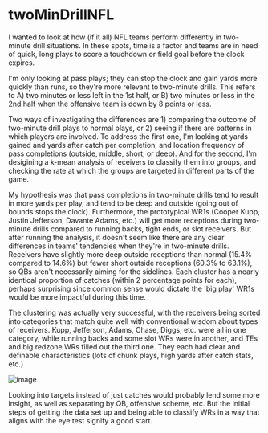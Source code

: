 # twoMinDrillNFL

I wanted to look at how (if it all) NFL teams perform differently in two-minute drill situations. In these spots, time is a factor and teams are in need of quick, long plays to score a touchdown or field goal before the clock expires. 

I'm only looking at pass plays; they can stop the clock and gain yards more quickly than runs, so they're more relevant to two-minute drills. This refers to A) two minutes or less left in the 1st half, or B) two minutes or less in the 2nd half when the offensive team is down by 8 points or less. 

Two ways of investigating the differences are 1) comparing the outcome of two-minute drill plays to normal plays, or 2) seeing if there are patterns in which players are involved. To address the first one, I'm looking at yards gained and yards after catch per completion, and location frequency of pass completions (outside, middle, short, or deep). And for the second, I'm desigining a k-mean analysis of receivers to classify them into groups, and checking the rate at which the groups are targeted in different parts of the game. 

My hypothesis was that pass completions in two-minute drills tend to result in more yards per play, and tend to be deep and outside (going out of bounds stops the clock). Furthermore, the prototypical WR1s (Cooper Kupp, Justin Jefferson, Davante Adams, etc.) will get more receptions during two-minute drills compared to running backs, tight ends, or slot receivers. But after running the analysis, it doesn't seem like there are any clear differences in teams' tendencies when they're in two-minute drills. Receivers have slightly more deep outside receptions than normal (15.4% compared to 14.6%) but fewer short outside receptions (60.3% to 63.1%), so QBs aren't necessarily aiming for the sidelines. Each cluster has a nearly identical proportion of catches (within 2 percentage points for each), perhaps surprising since common sense would dictate the 'big play' WR1s would be more impactful during this time.

The clustering was actually very successful, with the receivers being sorted into categories that match quite well with conventional wisdom about types of receivers. Kupp, Jefferson, Adams, Chase, Diggs, etc. were all in one category, while running backs and some slot WRs were in another, and TEs and big redzone WRs filled out the third one. They each had clear and definable characteristics (lots of chunk plays, high yards after catch stats, etc.)

![image](https://user-images.githubusercontent.com/102569479/208359941-ea251103-2443-41cf-86d8-824b239c7163.png)


Looking into targets instead of just catches would probably lend some more insight, as well as separating by QB, offensive scheme, etc. But the initial steps of getting the data set up and being able to classify WRs in a way that aligns with the eye test signify a good start. 
